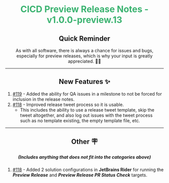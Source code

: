 <h1 align="center" style='color:mediumseagreen;font-weight:bold'>
    CICD Preview Release Notes - v1.0.0-preview.13
</h1>

<h2 align="center" style='font-weight:bold'>Quick Reminder</h2>

<div align="center">

As with all software, there is always a chance for issues and bugs, especially for preview releases, which is why your input is greatly appreciated. 🙏🏼
</div>

---

<h2 style="font-weight:bold" align="center">New Features ✨</h2>

1. [#119](https://github.com/KinsonDigital/CICD/issues/119) - Added the ability for QA issues in a milestone to not be forced for inclusion in the release notes.
2. [#118](https://github.com/KinsonDigital/CICD/issues/118) - Improved release tweet process so it is usable.
   - This includes the ability to use a release tweet template, skip the tweet altogether, and also log out issues with the tweet process such as no template existing, the empty template file, etc.

---

<h2 style="font-weight:bold" align="center">Other 🪧</h2>
<h5 align="center">(Includes anything that does not fit into the categories above)</h5>

1. [#118](https://github.com/KinsonDigital/CICD/issues/118) - Added 2 solution configurations in **JetBrains Rider** for running the _**Preview Release**_ and _**Preview Release PR Status Check**_ targets.
